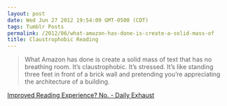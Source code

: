 ```yaml
---
layout: post
date: Wed Jun 27 2012 19:54:09 GMT-0500 (CDT)
tags: Tumblr Posts
permalink: /2012/06/what-amazon-has-done-is-create-a-solid-mass-of
title: Claustrophobic Reading
---
```


> What Amazon has done is create a solid mass of text that has no breathing room. It’s claustrophobic. It’s stressed. It’s like standing three feet in front of a brick wall and pretending you’re appreciating the architecture of a building.

[Improved Reading Experience? No. - Daily Exhaust](http://dailyexhaust.com/2012/06/improved-reading-experience-no.html)
